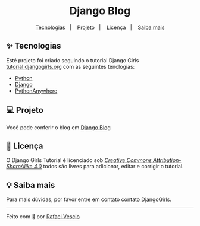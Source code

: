 <h1 align="center">Django Blog</h1>
<p align="center">
  <a href="#-tecnologias">Tecnologias</a>&nbsp;&nbsp;&nbsp;|&nbsp;&nbsp;&nbsp;
  <a href="#-projeto">Projeto</a>&nbsp;&nbsp;&nbsp;|&nbsp;&nbsp;&nbsp;
  <a href="#-licença">Licença</a>&nbsp;&nbsp;&nbsp;|&nbsp;&nbsp;&nbsp;
  <a href="#-saiba-mais">Saiba mais</a>
</p>


## ✨ Tecnologias

Esté projeto foi criado seguindo o tutorial Django Girls [tutorial.djangogirls.org](http://tutorial.djangogirls.org) com as seguintes tenclogias:
- [Python](https://www.python.org/doc/)
- [Django](https://docs.djangoproject.com/en/3.1/)
- [PythonAnywhere](https://www.pythonanywhere.com/)


## 💻 Projeto
Você pode conferir o blog em [Django Blog](rvescio.pythonanywhere.com)


## 📄 Licença
O Django Girls Tutorial é licenciado sob  [*Creative Commons Attribution-ShareAlike 4.0*](https://creativecommons.org/licenses/by-sa/4.0/) todos são livres para adicionar, editar e corrigir o tutorial.


## 💡 Saiba mais
Para mais dúvidas, por favor entre em contato [contato DjangoGirls](https://djangogirls.org/).

---
Feito com :brain: por [Rafael Vescio](https://www.linkedin.com/in/rafael-vescio/) 
